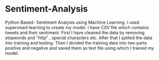 # Sentiment-Analysis
Python Based- Sentiment Analysis using Machine Learning.
I used supervised learning to create my model. I have CSV file which contains tweets and their sentiment. First I have cleaned the data by removing stopwords and "http" , special characters etc. After that I splited the data into training and testing. Then I divided the training data into two parts positive and negative and saved them as text file using which I trained my model.
